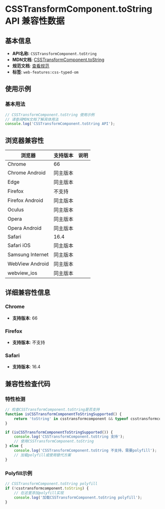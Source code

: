 # CSSTransformComponent.toString API 兼容性数据

## 基本信息

- **API名称**: `CSSTransformComponent.toString`
- **MDN文档**: [CSSTransformComponent.toString](https://developer.mozilla.org/docs/Web/API/CSSTransformComponent/toString)
- **规范文档**: [查看规范](https://drafts.css-houdini.org/css-typed-om/#CSSTransformComponent-stringification-behavior)
- **标签**: `web-features:css-typed-om`

## 使用示例

### 基本用法

```javascript
// CSSTransformComponent.toString 使用示例
// 请查阅MDN文档了解具体用法
console.log('CSSTransformComponent.toString API');
```

## 浏览器兼容性

| 浏览器 | 支持版本 | 说明 |
|--------|----------|------|
| Chrome | 66 |  |
| Chrome Android | 同主版本 |  |
| Edge | 同主版本 |  |
| Firefox | 不支持 |  |
| Firefox Android | 同主版本 |  |
| Oculus | 同主版本 |  |
| Opera | 同主版本 |  |
| Opera Android | 同主版本 |  |
| Safari | 16.4 |  |
| Safari iOS | 同主版本 |  |
| Samsung Internet | 同主版本 |  |
| WebView Android | 同主版本 |  |
| webview_ios | 同主版本 |  |

## 详细兼容性信息

### Chrome

- **支持版本**: 66

### Firefox

- **支持版本**: 不支持

### Safari

- **支持版本**: 16.4

## 兼容性检查代码

### 特性检测

```javascript
// 检查CSSTransformComponent.toString是否支持
function isCSSTransformComponentToStringSupported() {
    return 'toString' in csstransformcomponent && typeof csstransformcomponent.toString === 'function';
}

if (isCSSTransformComponentToStringSupported()) {
    console.log('CSSTransformComponent.toString 支持');
    // 使用CSSTransformComponent.toString
} else {
    console.log('CSSTransformComponent.toString 不支持，需要polyfill');
    // 加载polyfill或使用替代方案
}
```

### Polyfill示例

```javascript
// CSSTransformComponent.toString polyfill
if (!csstransformcomponent.toString) {
    // 在这里添加polyfill实现
    console.log('加载CSSTransformComponent.toString polyfill');
}
```

